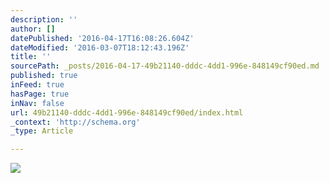 ```yaml
---
description: ''
author: []
datePublished: '2016-04-17T16:08:26.604Z'
dateModified: '2016-03-07T18:12:43.196Z'
title: ''
sourcePath: _posts/2016-04-17-49b21140-dddc-4dd1-996e-848149cf90ed.md
published: true
inFeed: true
hasPage: true
inNav: false
url: 49b21140-dddc-4dd1-996e-848149cf90ed/index.html
_context: 'http://schema.org'
_type: Article

---
```

![](https://the-grid-user-content.s3-us-west-2.amazonaws.com/eb3d5714-e5f8-44ae-9e6d-737ceaa969d3.png)